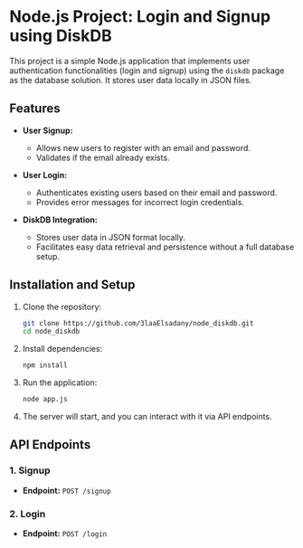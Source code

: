 # Node.js Project: Login and Signup using DiskDB

This project is a simple Node.js application that implements user authentication functionalities (login and signup) using the `diskdb` package as the database solution. It stores user data locally in JSON files.

## Features

- **User Signup:**
  - Allows new users to register with an email and password.
  - Validates if the email already exists.
  
- **User Login:**
  - Authenticates existing users based on their email and password.
  - Provides error messages for incorrect login credentials.

- **DiskDB Integration:**
  - Stores user data in JSON format locally.
  - Facilitates easy data retrieval and persistence without a full database setup.

## Installation and Setup

1. Clone the repository:
   ```bash
   git clone https://github.com/3laaElsadany/node_diskdb.git
   cd node_diskdb
   ```

2. Install dependencies:
   ```bash
   npm install
   ```

3. Run the application:
   ```bash
   node app.js
   ```

4. The server will start, and you can interact with it via API endpoints.

## API Endpoints

### 1. **Signup**
   - **Endpoint:** `POST /signup`


### 2. **Login**
   - **Endpoint:** `POST /login`
